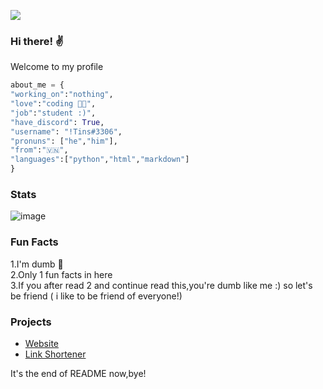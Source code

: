 ![](https://komarev.com/ghpvc/?username=hnguyen1910&color=orange)

### Hi there! ✌️

Welcome to my profile 

```py
about_me = {
"working_on":"nothing",
"love":"coding 👨‍💻",
"job":"student :)",
"have_discord": True,
"username": "!Tins#3306",
"pronuns": ["he","him"],
"from":"🇻🇳",
"languages":["python","html","markdown"]
}
```

### Stats

![image](https://github-readme-stats.vercel.app/api?username=hnguyen1910&count_private=1&theme=vue)

### Fun Facts
1.I'm dumb 🤪
<br /> 2.Only 1 fun facts in here
<br /> 3.If you after read 2 and continue read this,you're dumb like me :) so let's be friend ( i like to be friend of everyone!)

### Projects
- [Website](https://tins.ml)
- [Link Shortener](https://r.tins.ml)


<!-- ### Projects
| **Favorite project**| **Language** |
| - | - |
| [![Tinoy-Bot](https://img.shields.io/static/v1?label=&message=Tinoy-Bot&color=000605&logo=github&logoColor=FFFFFF&labelColor=000605)](https://github.com/hnguyen1910/tinoy-bot) | [![Python](https://img.shields.io/static/v1?label=&message=Python&color=3C78A9&logo=python&logoColor=FFFFFF)](https://www.python.org/) |
(You can't assess Tinoy-Bot because it's private) -->

It's the end of README now,bye! 
